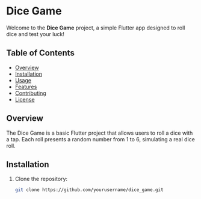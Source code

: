 # Dice Game

Welcome to the **Dice Game** project, a simple Flutter app designed to roll dice and test your luck!

## Table of Contents

- [Overview](#overview)
- [Installation](#installation)
- [Usage](#usage)
- [Features](#features)
- [Contributing](#contributing)
- [License](#license)

## Overview

The Dice Game is a basic Flutter project that allows users to roll a dice with a tap. Each roll presents a random number from 1 to 6, simulating a real dice roll.

## Installation

1. Clone the repository:
   ```bash
   git clone https://github.com/yourusername/dice_game.git
